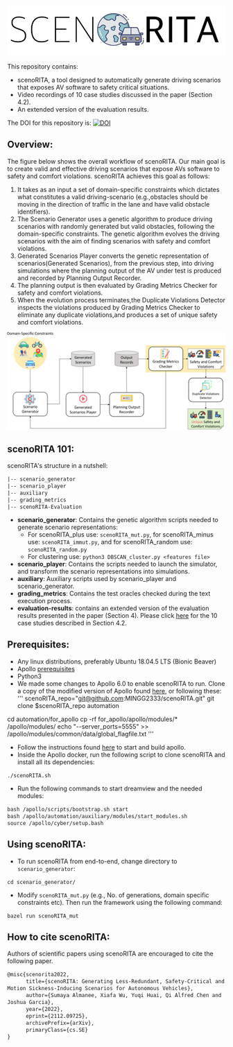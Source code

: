 ![Figure 1](/images/logo.png) 

This repository contains:
* scenoRITA, a tool designed to automatically generate driving scenarios that exposes AV software to safety critical situations. 
* Video recordings of 10 case studies discussed in the paper (Section 4.2).
* An extended version of the evaluation results.

The DOI for this repository is: [![DOI](https://zenodo.org/badge/342417515.svg)](https://zenodo.org/badge/latestdoi/342417515)


## Overview: ##
The figure below shows the overall workflow of scenoRITA. Our main goal is to create valid and effective driving scenarios that expose AVs software to safety and comfort violations. scenoRITA achieves this goal as follows:
1. It takes as an input a set of domain-specific constraints which dictates what constitutes a valid driving-scenario (e.g.,obstacles should be moving in the direction of traffic in the lane and have valid obstacle identifiers).
2. The Scenario Generator uses a genetic algorithm to produce driving scenarios with randomly generated but valid obstacles, following the domain-specific constraints. The genetic algorithm evolves the driving scenarios with the aim of finding scenarios with safety and comfort violations.
3. Generated Scenarios Player converts the genetic representation of scenarios(Generated Scenarios), from the previous step, into driving simulations where the planning output of the AV under test is produced and recorded by Planning Output Recorder.
4. The planning output is then evaluated by Grading Metrics Checker for safety and comfort violations. 
5. When the evolution process terminates,the Duplicate Violations Detector inspects the violations produced by Grading Metrics Checker to eliminate any duplicate violations,and produces a set of unique safety and comfort violations.

![Figure 2](/images/approach.png) 

## scenoRITA 101: ## 
scenoRITA's structure in a nutshell:
```
|-- scenario_generator
|-- scenario_player
|-- auxiliary
|-- grading_metrics
|-- scenoRITA-Evaluation
```

* **scenario_generator**: Contains the genetic algorithm scripts needed to generate scenario representations:
  * For scenoRITA_plus use: `scenoRITA_mut.py`, for scenoRITA_minus use: `scenoRITA_immut.py`, and for scenoRITA_random use: `scenoRITA_random.py` 
  * For clustering use: `python3 DBSCAN_cluster.py <features file>`
* **scenario_player**: Contains the scripts needed to launch the simulator, and transform the scenario representations into simulations.
* **auxiliary**: Auxiliary scripts used by scenario_player and scenario_generator.
* **grading_metrics**: Contains the test oracles checked during the text execution process. 
* **evaluation-results**: contains an extended version of the evaluation results presented in the paper (Section 4). Please click [here](https://figshare.com/s/0c4e2b72b4915f9fd077) for the 10 case studies described in Section 4.2.

## Prerequisites: ##
* Any linux distributions, preferably Ubuntu 18.04.5 LTS (Bionic Beaver)
* Apollo [prerequisites](https://github.com/UCI-SORA-LAB/apollo#prerequisites)
* Python3
* We made some changes to Apollo 6.0 to enable scenoRITA to run. Clone a copy of the modified version of Apollo found [here](https://github.com/UCI-SORA-LAB/apollo), or following these:
'''
scenoRITA_repo="git@github.com:MINGG2333/scenoRITA.git"
git clone $scenoRITA_repo automation

cd automation/for_apollo
cp -rf for_apollo/apollo/modules/* /apollo/modules/
echo "--server_ports=5555" >> /apollo/modules/common/data/global_flagfile.txt
'''
* Follow the instructions found [here](https://github.com/UCI-SORA-LAB/apollo/tree/automation/docs/demo_guide) to start and build apollo.
* Inside the Apollo docker, run the following script to clone scenoRITA and install all its dependencies:
```
./scenoRITA.sh
```
* Run the following commands to start dreamview and the needed modules:
```
bash /apollo/scripts/bootstrap.sh start
bash /apollo/automation/auxiliary/modules/start_modules.sh
source /apollo/cyber/setup.bash
```

## Using scenoRITA: ##
* To run scenoRITA from end-to-end, change directory to `scenario_generator`:
``` 
cd scenario_generator/
```
* Modify `scenoRITA_mut.py` (e.g., No. of generations, domain specific constraints etc). Then run the framework using the following command:
``` 
bazel run scenoRITA_mut 
```

## How to cite scenoRITA: ##
Authors of scientific papers using scenoRITA are encouraged to cite the following paper.
```
@misc{scenorita2022,
      title={scenoRITA: Generating Less-Redundant, Safety-Critical and Motion Sickness-Inducing Scenarios for Autonomous Vehicles},
      author={Sumaya Almanee, Xiafa Wu, Yuqi Huai, Qi Alfred Chen and Joshua Garcia},
      year={2022},
      eprint={2112.09725},
      archivePrefix={arXiv},
      primaryClass={cs.SE}
}
```

